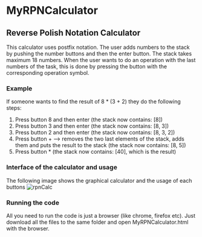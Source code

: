 # MyRPNCalculator
## Reverse Polish Notation Calculator
This calculator uses postfix notation. The user adds numbers to the stack by pushing the number buttons and then the enter button. The stack takes maximum 18 numbers. When the user wants to do an operation with the last numbers of the task, this is done by pressing the button with the corresponding operation symbol. 
### Example
If someone wants to find the result of 8 * (3 + 2) they do the following steps:
1. Press button 8 and then enter (the stack now contains: [8])
2. Press button 3 and then enter (the stack now contains: [8, 3])
3. Press button 2 and then enter (the stack now contains: [8, 3, 2])
4. Press button + --> removes the two last elements of the stack, adds them and puts the result to the stack (the stack now contains: [8, 5])
5. Press button * (the stack now contains: [40], which is the result)
### Interface of the calculator and usage
The following image shows the graphical calculator and the usage of each buttons
![rpnCalc](https://user-images.githubusercontent.com/89779679/131679565-93dc9e8a-7a5f-4629-ac2f-5715ea7bc41a.png)
### Running the code
All you need to run the code is just a browser (like chrome, firefox etc). Just download all the files to the same folder and open MyRPNCalculator.html with the browser.
